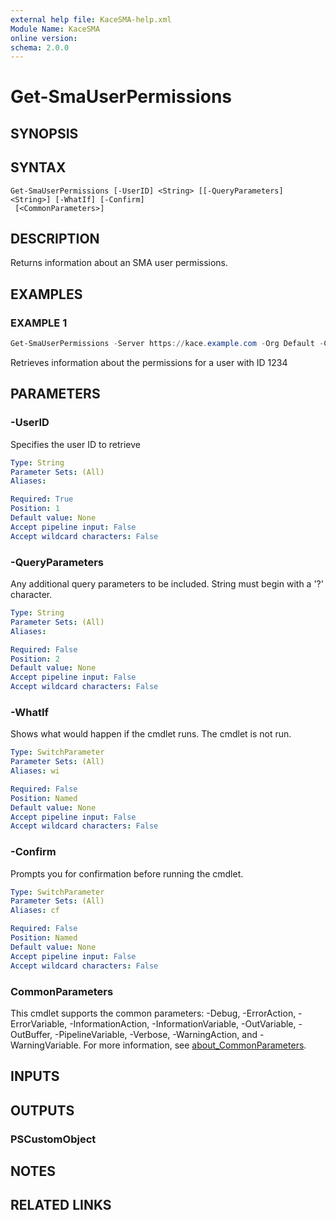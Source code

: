 ```yaml
---
external help file: KaceSMA-help.xml
Module Name: KaceSMA
online version:
schema: 2.0.0
---
```


# Get-SmaUserPermissions

## SYNOPSIS

## SYNTAX

```
Get-SmaUserPermissions [-UserID] <String> [[-QueryParameters] <String>] [-WhatIf] [-Confirm]
 [<CommonParameters>]
```

## DESCRIPTION
Returns information about an SMA user permissions.

## EXAMPLES

### EXAMPLE 1
```powershell
Get-SmaUserPermissions -Server https://kace.example.com -Org Default -Credential (Get-Credential) -UserID 1234
```

Retrieves information about the permissions for a user with ID 1234

## PARAMETERS

### -UserID
Specifies the user ID to retrieve

```yaml
Type: String
Parameter Sets: (All)
Aliases:

Required: True
Position: 1
Default value: None
Accept pipeline input: False
Accept wildcard characters: False
```

### -QueryParameters
Any additional query parameters to be included.
String must begin with a '?' character.

```yaml
Type: String
Parameter Sets: (All)
Aliases:

Required: False
Position: 2
Default value: None
Accept pipeline input: False
Accept wildcard characters: False
```

### -WhatIf
Shows what would happen if the cmdlet runs.
The cmdlet is not run.

```yaml
Type: SwitchParameter
Parameter Sets: (All)
Aliases: wi

Required: False
Position: Named
Default value: None
Accept pipeline input: False
Accept wildcard characters: False
```

### -Confirm
Prompts you for confirmation before running the cmdlet.

```yaml
Type: SwitchParameter
Parameter Sets: (All)
Aliases: cf

Required: False
Position: Named
Default value: None
Accept pipeline input: False
Accept wildcard characters: False
```

### CommonParameters
This cmdlet supports the common parameters: -Debug, -ErrorAction, -ErrorVariable, -InformationAction, -InformationVariable, -OutVariable, -OutBuffer, -PipelineVariable, -Verbose, -WarningAction, and -WarningVariable. For more information, see [about_CommonParameters](http://go.microsoft.com/fwlink/?LinkID=113216).

## INPUTS

## OUTPUTS

### PSCustomObject
## NOTES

## RELATED LINKS
